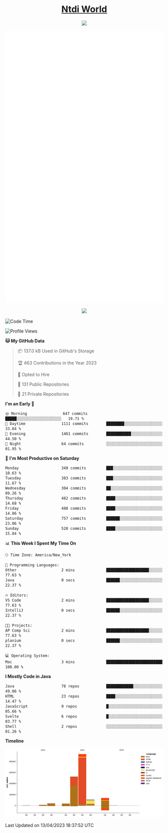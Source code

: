 <h1 align="center"><a href="https://www.ntdi.world">Ntdi World</a></h1>
<p align="center">
  <a href="https://github.com/n-tdi"><img src="https://readme-typing-svg.herokuapp.com?lines=FullStack+Developer;Web+Developer;Open-Source+Enthusiast;Java+Developer;Spigot-API%20Developer;&center=true&width=500&height=50"></a>
</p>

<div align="center">
  <img src="/github-metrics.svg"></img>
  
  <img src="https://komarev.com/ghpvc/?username=n-tdi&color=green"></img>
</div>

<!-- May use later.. idk -->
<!-- <a href="http://www.github.com/n-tdi"><img src="https://github-readme-stats.vercel.app/api?username=n-tdi&show_icons=true&hide=&count_private=true&title_color=0891b2&text_color=ffffff&icon_color=0891b2&bg_color=1c1917&hide_border=true&show_icons=true" alt="n-tdi's GitHub stats" /></a> -->

<!--START_SECTION:waka-->
![Code Time](http://img.shields.io/badge/Code%20Time-235%20hrs%2011%20mins-blue)

![Profile Views](http://img.shields.io/badge/Profile%20Views-3-blue)

**🐱 My GitHub Data** 

> 📦 137.0 kB Used in GitHub's Storage 
 > 
> 🏆 463 Contributions in the Year 2023
 > 
> 💼 Opted to Hire
 > 
> 📜 131 Public Repositories 
 > 
> 🔑 21 Private Repositories 
 > 
**I'm an Early 🐤** 

```text
🌞 Morning                647 commits         █████░░░░░░░░░░░░░░░░░░░░   19.71 % 
🌆 Daytime                1111 commits        ████████░░░░░░░░░░░░░░░░░   33.84 % 
🌃 Evening                1461 commits        ███████████░░░░░░░░░░░░░░   44.50 % 
🌙 Night                  64 commits          ░░░░░░░░░░░░░░░░░░░░░░░░░   01.95 % 
```
📅 **I'm Most Productive on Saturday** 

```text
Monday                   349 commits         ███░░░░░░░░░░░░░░░░░░░░░░   10.63 % 
Tuesday                  383 commits         ███░░░░░░░░░░░░░░░░░░░░░░   11.67 % 
Wednesday                304 commits         ██░░░░░░░░░░░░░░░░░░░░░░░   09.26 % 
Thursday                 482 commits         ████░░░░░░░░░░░░░░░░░░░░░   14.68 % 
Friday                   488 commits         ████░░░░░░░░░░░░░░░░░░░░░   14.86 % 
Saturday                 757 commits         ██████░░░░░░░░░░░░░░░░░░░   23.06 % 
Sunday                   520 commits         ████░░░░░░░░░░░░░░░░░░░░░   15.84 % 
```


📊 **This Week I Spent My Time On** 

```text
🕑︎ Time Zone: America/New_York

💬 Programming Languages: 
Other                    2 mins              ███████████████████░░░░░░   77.63 % 
Java                     0 secs              ██████░░░░░░░░░░░░░░░░░░░   22.37 % 

🔥 Editors: 
VS Code                  2 mins              ███████████████████░░░░░░   77.63 % 
IntelliJ                 0 secs              ██████░░░░░░░░░░░░░░░░░░░   22.37 % 

🐱‍💻 Projects: 
AP Comp Sci              2 mins              ███████████████████░░░░░░   77.63 % 
planium                  0 secs              ██████░░░░░░░░░░░░░░░░░░░   22.37 % 

💻 Operating System: 
Mac                      3 mins              █████████████████████████   100.00 % 
```

**I Mostly Code in Java** 

```text
Java                     78 repos            ████████████░░░░░░░░░░░░░   49.06 % 
HTML                     23 repos            ████░░░░░░░░░░░░░░░░░░░░░   14.47 % 
JavaScript               9 repos             █░░░░░░░░░░░░░░░░░░░░░░░░   05.66 % 
Svelte                   6 repos             █░░░░░░░░░░░░░░░░░░░░░░░░   03.77 % 
Shell                    2 repos             ░░░░░░░░░░░░░░░░░░░░░░░░░   01.26 % 
```



**Timeline**

![Lines of Code chart](https://raw.githubusercontent.com/n-tdi/n-tdi/main/assets/bar_graph.png)


 Last Updated on 13/04/2023 18:37:52 UTC
<!--END_SECTION:waka-->
